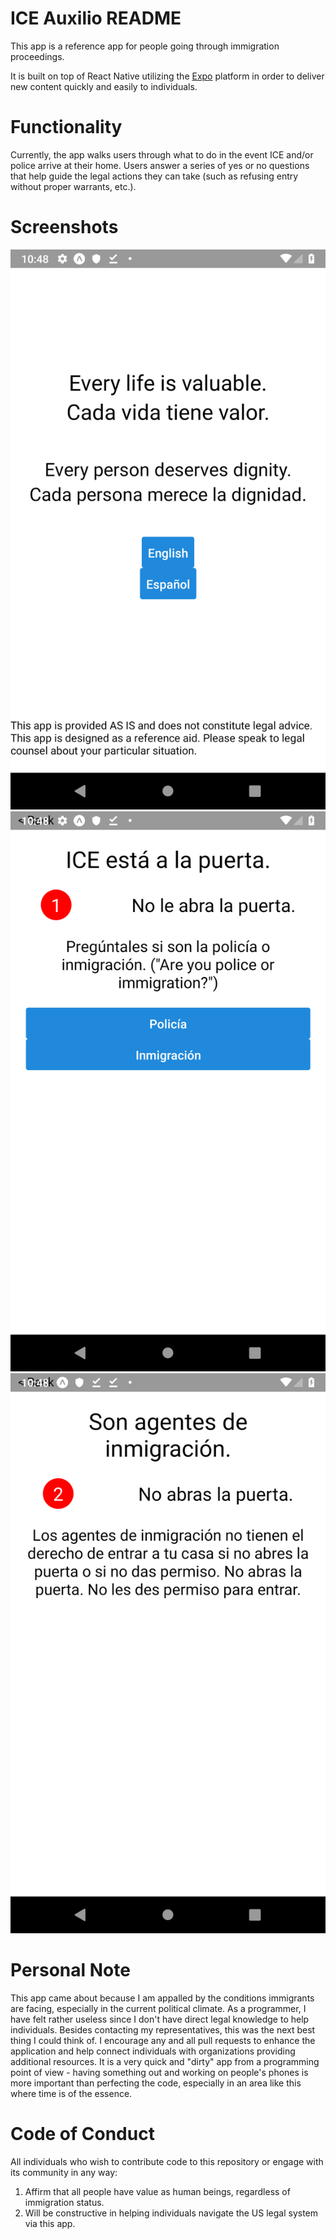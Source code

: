 ICE Auxilio README
===

This app is a reference app for people going through immigration proceedings.

It is built on top of React Native utilizing the [Expo](https://expo.io) platform in order to deliver new content quickly and easily to individuals.

Functionality
===
Currently, the app walks users through what to do in the event ICE and/or police arrive at their home. Users answer a series of yes or no questions that help guide the legal actions they can take (such as refusing entry without proper warrants, etc.).

Screenshots
===

![landing](docs/screenshots/landing.png)
![at-the-door](docs/screenshots/at-the-door.png)
![immigration](docs/screenshots/immigration.png)

Personal Note
===

This app came about because I am appalled by the conditions immigrants are facing, especially in the current political climate. As a programmer, I have felt rather useless since I don't have direct legal knowledge to help individuals. Besides contacting my representatives, this was the next best thing I could think of. I encourage any and all pull requests to enhance the application and help connect individuals with organizations providing additional resources. It is a very quick and "dirty" app from a programming point of view - having something out and working on people's phones is more important than perfecting the code, especially in an area like this where time is of the essence.

Code of Conduct
===

All individuals who wish to contribute code to this repository or engage with its community in any way:

1. Affirm that all people have value as human beings, regardless of immigration status.
2. Will be constructive in helping individuals navigate the US legal system via this app.